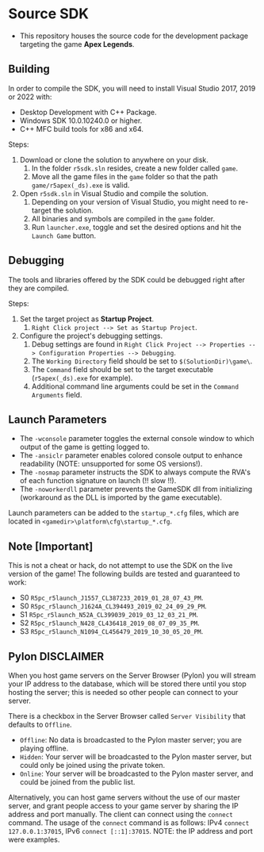 # Source SDK
* This repository houses the source code for the development package targeting the game **Apex Legends**.

## Building
In order to compile the SDK, you will need to install Visual Studio 2017, 2019 or 2022 with:
* Desktop Development with C++ Package.
* Windows SDK 10.0.10240.0 or higher.
* C++ MFC build tools for x86 and x64.

Steps:
1. Download or clone the solution to anywhere on your disk.
    1. In the folder `r5sdk.sln` resides, create a new folder called `game`.
    2. Move all the game files in the `game` folder so that the path `game/r5apex(_ds).exe` is valid.
2. Open `r5sdk.sln` in Visual Studio and compile the solution.
    1. Depending on your version of Visual Studio, you might need to re-target the solution.
    2. All binaries and symbols are compiled in the `game` folder.
    3. Run `launcher.exe`, toggle and set the desired options and hit the `Launch Game` button.

## Debugging
The tools and libraries offered by the SDK could be debugged right after they are compiled.

Steps:
1. Set the target project as **Startup Project**.
    1. `Right Click project --> Set as Startup Project`.
2. Configure the project's debugging settings.
    1. Debug settings are found in `Right Click Project --> Properties --> Configuration Properties --> Debugging`.
    2. The `Working Directory` field should be set to `$(SolutionDir)\game\`.
    3. The `Command` field should be set to the target executable (`r5apex(_ds).exe` for example).
    4. Additional command line arguments could be set in the `Command Arguments` field.

## Launch Parameters
- The `-wconsole` parameter toggles the external console window to which output of the game is getting logged to.
- The `-ansiclr` parameter enables colored console output to enhance readability (NOTE: unsupported for some OS versions!).
- The `-nosmap` parameter instructs the SDK to always compute the RVA's of each function signature on launch (!! slow !!).
- The `-noworkerdll` parameter prevents the GameSDK dll from initializing (workaround as the DLL is imported by the game executable).

Launch parameters can be added to the `startup_*.cfg` files,
which are located in `<gamedir>\platform\cfg\startup_*.cfg`.

## Note [Important]
This is not a cheat or hack, do not attempt to use the SDK on the live version of the game!
The following builds are tested and guaranteed to work:

 * S0 `R5pc_r5launch_J1557_CL387233_2019_01_28_07_43_PM`.
 * S0 `R5pc_r5launch_J1624A_CL394493_2019_02_24_09_29_PM`.
 * S1 `R5pc_r5launch_N52A_CL399039_2019_03_12_03_21_PM`.
 * S2 `R5pc_r5launch_N428_CL436418_2019_08_07_09_35_PM`.
 * S3 `R5pc_r5launch_N1094_CL456479_2019_10_30_05_20_PM`.

## Pylon DISCLAIMER

When you host game servers on the Server Browser (Pylon) you will stream your IP address to the database,
which will be stored there until you stop hosting the server; this is needed so other people can connect to your server.

There is a checkbox in the Server Browser called `Server Visibility` that defaults to `Offline`.
- `Offline`: No data is broadcasted to the Pylon master server; you are playing offline.
- `Hidden`: Your server will be broadcasted to the Pylon master server, but could only be joined using the private token.
- `Online`: Your server will be broadcasted to the Pylon master server, and could be joined from the public list.

Alternatively, you can host game servers without the use of our master server, and grant people access to your game server
by sharing the IP address and port manually. The client can connect using the `connect` command. The usage of the `connect`
command is as follows: IPv4 `connect 127.0.0.1:37015`, IPv6 `connect [::1]:37015`. NOTE: the IP address and port were examples.
